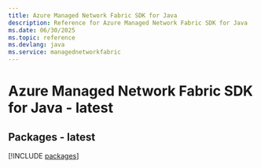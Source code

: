 ```yaml
---
title: Azure Managed Network Fabric SDK for Java
description: Reference for Azure Managed Network Fabric SDK for Java
ms.date: 06/30/2025
ms.topic: reference
ms.devlang: java
ms.service: managednetworkfabric
---
```

# Azure Managed Network Fabric SDK for Java - latest
## Packages - latest
[!INCLUDE [packages](managed-network-fabric-index.md)]